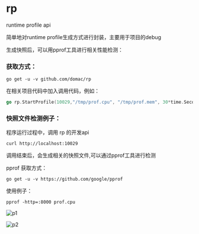 # rp
runtime profile api

简单地对runtime profile生成方式进行封装，主要用于项目的debug

生成快照后，可以用pprof工具进行相关性能检测：

### 获取方式：

```
go get -u -v github.com/domac/rp
```

在相关项目代码中加入调用代码，例如：

```go
go rp.StartProfile(10029,"/tmp/prof.cpu", "/tmp/prof.mem", 30*time.Second)
```

### 快照文件检测例子：

程序运行过程中，调用 rp 的开发api

```
curl http://localhost:10029
```

调用结束后，会生成相关的快照文件,可以通过pprof工具进行检测

pprof 获取方式：

```
go get -u -v https://github.com/google/pprof
```

使用例子：

```
pprof -http=:8000 prof.cpu
```

![p1](http://og0usnhfv.bkt.clouddn.com/p1.png)

![p2](http://og0usnhfv.bkt.clouddn.com/p2.png)
